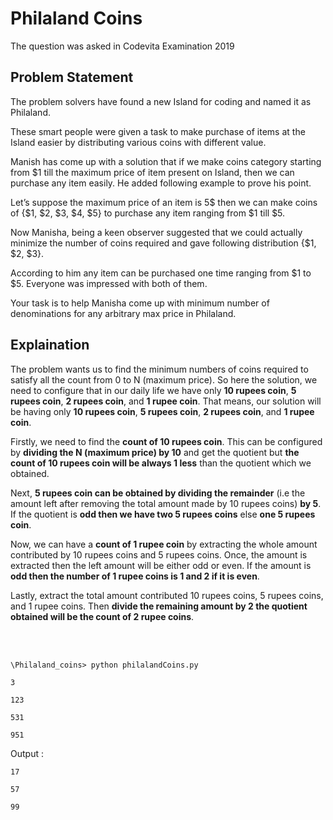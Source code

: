 # Philaland Coins

The question was asked in Codevita Examination 2019

## Problem Statement

The problem solvers have found a new Island for coding and named it as Philaland.

These smart people were given a task to make purchase of items at the Island easier by distributing various coins with different value.

Manish has come up with a solution that if we make coins category starting from $1 till the maximum price of item present on Island, then we can purchase any item easily. He added following example to prove his point.

Let’s suppose the maximum price of an item is 5$ then we can make coins of {$1, $2, $3, $4, $5} to purchase any item ranging from $1 till $5.

Now Manisha, being a keen observer suggested that we could actually minimize the number of coins required and gave following distribution {$1, $2, $3}.

According to him any item can be purchased one time ranging from $1 to $5. Everyone was impressed with both of them.

Your task is to help Manisha come up with minimum number of denominations for any arbitrary max price in Philaland.

## Explaination

The problem wants us to find the minimum numbers of coins required to satisfy all the count from 0 to N (maximum price).
So here the solution, we need to configure that in our daily life we have only **10 rupees coin**, **5 rupees coin**, **2 rupees coin**, and **1 rupee coin**. That means, our solution will be having only **10 rupees coin**, **5 rupees coin**, **2 rupees coin**, and **1 rupee coin**. 

Firstly, we need to find the **count of 10 rupees coin**. This can be configured by **dividing the N (maximum price) by 10** and get the quotient but **the count of 10 rupees coin will be always 1 less** than the quotient which we obtained.

Next, **5 rupees coin can be obtained by dividing the remainder** (i.e the amount left after removing the total amount made by 10 rupees coins) **by 5**. If the quotient is **odd then we have two 5 rupees coins** else **one 5 rupees coin**.

Now, we can have a **count of 1 rupee coin** by extracting the whole amount contributed by 10 rupees coins and 5 rupees coins. Once, the amount is extracted then the left amount will be either odd or even. If the amount is **odd then the number of 1 rupee coins is 1 and 2 if it is even**.

Lastly, extract the total amount contributed 10 rupees coins, 5 rupees coins, and 1 rupee coins. Then **divide the remaining amount by 2 the quotient obtained will be the count of 2 rupee coins**.

<br/>
<br/>

```\Philaland_coins> python philalandCoins.py```

```3```

```123```

```531```

```951```

Output :

```17```

```57```

```99```
